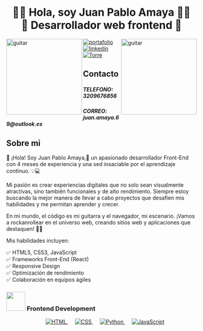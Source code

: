 <div align="center">
<h1 align="center">🤘🏻 Hola, soy Juan Pablo Amaya 🤘🏻<br/>
🚀 Desarrollador web frontend 🚀</h1>
  
</div>
<img align="right" width=200px height=200px alt="guitar" src="https://media.tenor.com/slfzaS4uxLIAAAAi/head-bang-acdc.gif" />
<img align="left" width=200px height=200px alt="guitar" src="https://media.tenor.com/slfzaS4uxLIAAAAi/head-bang-acdc.gif" />

[![portafolio](https://img.shields.io/badge/my_portfolio-000?style=for-the-badge&logo=ko-fi&logoColor=white)]("")
[![linkedin](https://img.shields.io/badge/linkedin-0A66C2?style=for-the-badge&logo=linkedin&logoColor=white)](www.linkedin.com/in/amayajp)
[![Torre](https://img.shields.io/badge/my_torre-000?style=for-the-badge&logo=ko-fi&logoColor=white)](https://torre.ai/juanpabloamaya)


## Contacto
<h5>TELEFONO: 3209676856</h5>
<h5>CORREO: juan.amaya.69@outlook.es</h5>



## Sobre mi

 🚀 ¡Hola! Soy Juan Pablo Amaya,🚀 un apasionado desarrollador Front-End con 4 meses de experiencia y una sed insaciable por el aprendizaje continuo. 💡💻

Mi pasión es crear experiencias digitales que no solo sean visualmente atractivas, sino también funcionales y de alto rendimiento. Siempre estoy buscando la mejor manera de llevar a cabo proyectos que desafíen mis habilidades y me permitan aprender y crecer.

En mi mundo, el código es mi guitarra y el navegador, mi escenario. ¡Vamos a rockanrollear en el universo web, creando sitios web y aplicaciones que destaquen! 🎸🎶

Mis habilidades incluyen:

✅ HTML5, CSS3, JavaScript <br>
✅ Frameworks Front-End (React) <br>
✅ Responsive Design <br>
✅ Optimización de rendimiento <br>
✅ Colaboración en equipos ágiles <br>



### <picture> <img src = "https://github.com/7oSkaaa/7oSkaaa/blob/main/Images/Front_End.gif?raw=true" width = 50px>  </picture> Frontend Development
<p align="center"> 
  &emsp; 
  <a href="https://www.w3.org/html/" target="_blank"> 
   <img alt="HTML" src="https://img.shields.io/badge/HTML5%20-%23E34F26.svg?style=plastic&logo=html5&logoColor=white">
  </a>   
  &emsp;
  <a href="https://www.w3schools.com/css/" target="_blank">
    <img alt="CSS" src="https://img.shields.io/badge/CSS%20-%231572B6.svg?style=plastic&logo=css3&logoColor=white">
  </a> 
  &emsp;
  <a href="https://www.python.org" target="_blank">
    <img alt="Python" src="https://img.shields.io/badge/react-%2361DAFB.svg?style=plastic&logo=React&logoColor=black">
  </a>
  &emsp;
  <a href="https://developer.mozilla.org/en-US/docs/Web/JavaScript" target="_blank"> 
     <img alt="JavaScript" src="https://img.shields.io/badge/JavaScript%20-%23F7DF1E.svg?style=plastic&logo=javascript&logoColor=black">
   </a>
</p>
